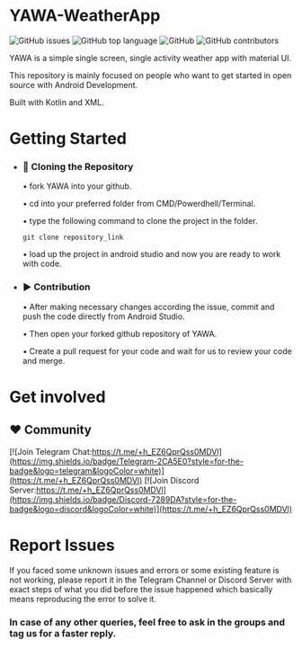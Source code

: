 # YAWA-WeatherApp


![GitHub issues](https://img.shields.io/github/issues/debz-g/YAWA-YetAnotherWeatherApp?color=red&logo=Github)
![GitHub top language](https://img.shields.io/github/languages/top/debz-g/YAWA-YetAnotherWeatherApp?color=violet&logo=kotlin)
![GitHub](https://img.shields.io/github/license/debz-g/YAWA-YetAnotherWeatherApp?logo=gitbook&logoColor=yellow)
![GitHub contributors](https://img.shields.io/github/contributors/debz-g/YAWA-YetAnotherWeatherApp?logo=github&logoColor=red)

YAWA is a simple single screen, single activity weather app with material UI.

This repository is mainly focused on people who want to get started in open source with Android Development.

Built with Kotlin and XML.

# Getting Started

- ### 💾 Cloning the Repository
  
  
   • fork YAWA into your github.
   
   • cd into your preferred folder from CMD/Powerdhell/Terminal.
   
   • type the following command to clone the project in the folder.
   
      git clone repository_link
      
   • load up the project in android studio and now you are ready to work with code.
      
- ### ▶️ Contribution
  
  • After making necessary changes according the issue, commit and push the code directly from Android Studio.
  
  • Then open your forked github repository of YAWA.
  
  • Create a pull request for your code and wait for us to review your code and merge.


# Get involved

## ❤️ Community
    
  
  [![Join Telegram Chat:https://t.me/+h_EZ6QprQss0MDVl](https://img.shields.io/badge/Telegram-2CA5E0?style=for-the-badge&logo=telegram&logoColor=white)](https://t.me/+h_EZ6QprQss0MDVl)
  [![Join Discord Server:https://t.me/+h_EZ6QprQss0MDVl](https://img.shields.io/badge/Discord-7289DA?style=for-the-badge&logo=discord&logoColor=white)](https://t.me/+h_EZ6QprQss0MDVl)
  
  
# Report Issues

  If you faced some unknown issues and errors or some existing feature is not working, please report it in the Telegram Channel or Discord Server with exact steps of what you did
  before the issue happened which basically means reproducing the error to solve it.
  
### In case of any other queries, feel free to ask in the groups and tag us for a faster reply.
